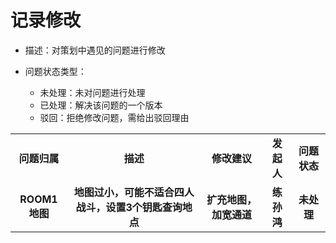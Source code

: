 # 记录修改

- 描述：对策划中遇见的问题进行修改

- 问题状态类型：
    - 未处理：未对问题进行处理
    - 已处理：解决该问题的一个版本
    - 驳回：拒绝修改问题，需给出驳回理由

<table>
  <tr>
    <td align="center"><b>问题归属</b></td>
    <td align="center"><b>描述</b></td>
    <td align="center"><b>修改建议</b></td>
    <td align="center"><b>发起人</b></td>
    <td align="center"><b>问题状态</b></td>
  </tr>
  <tr>
    <td align="center"><b>ROOM1地图</b></td>
    <td align="center"><b>地图过小，可能不适合四人战斗，设置3个钥匙查询地点</b></td>
    <td align="center"><b>扩充地图，加宽通道</b></td>
    <td align="center"><b>练孙鸿</b></td>
    <td align="center"><b>未处理</b></td>
  </tr>
</table>